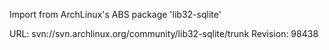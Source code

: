 Import from ArchLinux's ABS package 'lib32-sqlite'

URL: svn://svn.archlinux.org/community/lib32-sqlite/trunk
Revision: 98438
